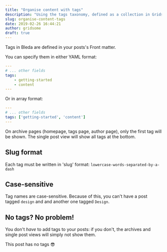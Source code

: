 ```yaml
---
title: "Organise content with tags"
description: "Using the tags taxonomy, defined as a collection in Gridsome, to categorise content"
slug: organise-content-tags
date: 2019-02-26 16:44:21
author: gridsome
draft: true
---
```


Tags in Bleda are defined in your posts's Front matter.

You can specify them in either YAML format:

```yaml
---
# ... other fields
tags:
    - getting-started
    - content
---
```

Or in array format:

```yaml
---
# ... other fields
tags: ['getting-started', 'content']
---
```

On archive pages (homepage, tags page, author page), only the first tag will be shown. The single post view will show all tags at the bottom.

## Slug format

Each tag must be written in 'slug' format: `lowercase-words-separated-by-a-dash`

## Case-sensitive

Tag names are case-sensitive. Because of this, you can't have a post tagged `design` and and another one tagged `Design`.

## No tags? No problem!

You don't _have_ to add tags to your posts: if you don't, the archives and single post views will simply not show them.

This post has no tags 😎
